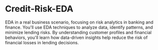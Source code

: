 # Credit-Risk-EDA
EDA in a real business scenario, focusing on risk analytics in banking and finance. You'll use EDA techniques to analyze data, identify patterns, and minimize lending risks. By understanding customer profiles and financial behaviors, you'll learn how data-driven insights help reduce the risk of financial losses in lending decisions.

